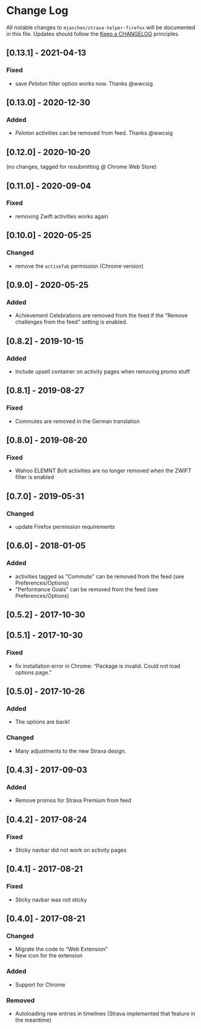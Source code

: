 # Change Log

All notable changes to `mjaschen/strava-helper-firefox` will be documented in this file.
Updates should follow the [Keep a CHANGELOG](http://keepachangelog.com/) principles.

## [0.13.1] - 2021-04-13

### Fixed

- save *Peloton* filter option works now. Thanks @wwcsig

## [0.13.0] - 2020-12-30

### Added

- *Peloton* activities can be removed from feed. Thanks @wwcsig

## [0.12.0] - 2020-10-20

(no changes, tagged for resubmitting @ Chrome Web Store)

## [0.11.0] - 2020-09-04

### Fixed

- removing Zwift activities works again

## [0.10.0] - 2020-05-25

### Changed

- remove the `activeTab` permission (Chrome version)

## [0.9.0] - 2020-05-25

### Added

- Achievement Celebrations are removed from the feed if the "Remove challenges from the feed" setting is enabled.

## [0.8.2] - 2019-10-15

### Added

- Include upsell container on activity pages when removing promo stuff

## [0.8.1] - 2019-08-27

### Fixed

- Commutes are removed in the German translation

## [0.8.0] - 2019-08-20

### Fixed

- Wahoo ELEMNT Bolt activities are no longer removed when the ZWIFT filter is enabled

## [0.7.0] - 2019-05-31

### Changed

- update Firefox permission requirements

## [0.6.0] - 2018-01-05

### Added

- activities tagged as "Commute" can be removed from the feed (see Preferences/Options)
- "Performance Goals" can be removed from the feed (see Preferences/Options)

## [0.5.2] - 2017-10-30
## [0.5.1] - 2017-10-30

### Fixed

- fix installation error in Chrome: “Package is invalid. Could not load options page.”

## [0.5.0] - 2017-10-26

### Added

- The options are back!

### Changed

- Many adjustments to the new Strava design.

## [0.4.3] - 2017-09-03

### Added

- Remove promos for Strava Premium from feed

## [0.4.2] - 2017-08-24

### Fixed

- Sticky navbar did not work on activity pages

## [0.4.1] - 2017-08-21

### Fixed

- Sticky navbar was not sticky

## [0.4.0] - 2017-08-21

### Changed

- Migrate the code to “Web Extension”
- New icon for the extension

### Added

- Support for Chrome

### Removed

- Autoloading new entries in timelines (Strava implemented that feature in the meantime)
